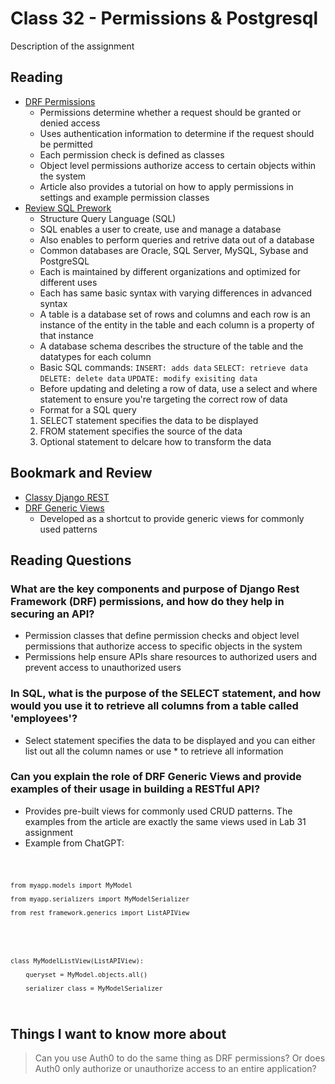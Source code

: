# Class 32 - Permissions & Postgresql

Description of the assignment

## Reading

- [DRF Permissions](https://www.django-rest-framework.org/api-guide/permissions/)
    - Permissions determine whether a request should be granted or denied access
    - Uses authentication information to determine if the request should be permitted
    - Each permission check is defined as classes
    - Object level permissions authorize access to certain objects within the system
    - Article also provides a tutorial on how to apply permissions in settings and example permission classes
- [Review SQL Prework](https://codefellows.github.io/common_curriculum/prework/SQL)
    - Structure Query Language (SQL)
    - SQL enables a user to create, use and manage a database
    - Also enables to perform queries and retrive data out of a database
    - Common databases are Oracle, SQL Server, MySQL, Sybase and PostgreSQL
    - Each is maintained by different organizations and optimized for different uses
    - Each has same basic syntax with varying differences in advanced syntax
    - A table is a database set of rows and columns and each row is an instance of the entity in the table and each column is a property of that instance
    - A database schema describes the structure of the table and the datatypes for each column
    - Basic SQL commands:
    ```INSERT: adds data```
    ```SELECT: retrieve data```
    ```DELETE: delete data```
    ```UPDATE: modify exisiting data```
    - Before updating and deleting a row of data, use a select and where statement to ensure you're targeting the correct row of data
    - Format for a SQL query
    1. SELECT statement specifies the data to be displayed
    2. FROM statement specifies the source of the data
    3. Optional statement to delcare how to transform the data

## Bookmark and Review

- [Classy Django REST](http://www.cdrf.co/)
- [DRF Generic Views](https://www.django-rest-framework.org/api-guide/generic-views/)
    - Developed as a shortcut to provide generic views for commonly used patterns

## Reading Questions

### What are the key components and purpose of Django Rest Framework (DRF) permissions, and how do they help in securing an API?

- Permission classes that define permission checks and object level permissions that authorize access to specific objects in the system
- Permissions help ensure APIs share resources to authorized users and prevent access to unauthorized users

### In SQL, what is the purpose of the SELECT statement, and how would you use it to retrieve all columns from a table called 'employees'?

- Select statement specifies the data to be displayed and you can either list out all the column names or use * to retrieve all information

### Can you explain the role of DRF Generic Views and provide examples of their usage in building a RESTful API?

- Provides pre-built views for commonly used CRUD patterns. The examples from the article are exactly the same views used in Lab 31 assignment
- Example from ChatGPT:

<code>

    from myapp.models import MyModel

    from myapp.serializers import MyModelSerializer

    from rest_framework.generics import ListAPIView

</code>
<code>

    class MyModelListView(ListAPIView):

        queryset = MyModel.objects.all()
        
        serializer_class = MyModelSerializer

</code>

## Things I want to know more about

> Can you use Auth0 to do the same thing as DRF permissions? Or does Auth0 only authorize or unauthorize access to an entire application?

